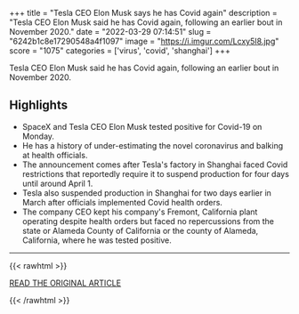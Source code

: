 +++
title = "Tesla CEO Elon Musk says he has Covid again"
description = "Tesla CEO Elon Musk said he has Covid again, following an earlier bout in November 2020."
date = "2022-03-29 07:14:51"
slug = "6242b1c8e17290548a4f1097"
image = "https://i.imgur.com/Lcxy5I8.jpg"
score = "1075"
categories = ['virus', 'covid', 'shanghai']
+++

Tesla CEO Elon Musk said he has Covid again, following an earlier bout in November 2020.

## Highlights

- SpaceX and Tesla CEO Elon Musk tested positive for Covid-19 on Monday.
- He has a history of under-estimating the novel coronavirus and balking at health officials.
- The announcement comes after Tesla's factory in Shanghai faced Covid restrictions that reportedly require it to suspend production for four days until around April 1.
- Tesla also suspended production in Shanghai for two days earlier in March after officials implemented Covid health orders.
- The company CEO kept his company's Fremont, California plant operating despite health orders but faced no repercussions from the state or Alameda County of California or the county of Alameda, California, where he was tested positive.

---

{{< rawhtml >}}
  <p class="article-category">
    <a target="_blank" href="https://www.cnbc.com/2022/03/28/elon-musk-says-he-has-covid-as-tesla-shanghai-faces-health-restrictions.html">READ THE ORIGINAL ARTICLE</a>
  </p>
{{< /rawhtml >}}
